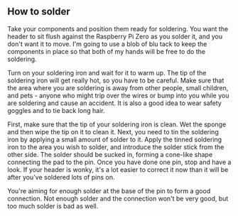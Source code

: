 ## How to solder

Take your components and position them ready for soldering. You want the header to sit flush against the Raspberry Pi Zero as you solder it, and you don't want it to move. I'm going to use a blob of blu tack to keep the components in place so that both of my hands will be free to do the soldering.

Turn on your soldering iron and wait for it to warm up. The tip of the soldering iron will get really hot, so you have to be careful. Make sure that the area where you are soldering is away from other people, small children, and pets - anyone who might trip over the wires or bump into you while you are soldering and cause an accident. It is also a good idea to wear safety goggles and to tie back long hair.

First, make sure that the tip of your soldering iron is clean. Wet the sponge and then wipe the tip on it to clean it. Next, you need to tin the soldering iron by applying a small amount of solder to it. Apply the tinned soldering iron to the area you wish to solder, and introduce the solder stick from the other side. The solder should be sucked in, forming a cone-like shape connecting the pad to the pin. Once you have done one pin, stop and have a look. If your header is wonky, it's a lot easier to correct it now than it will be after you've soldered lots of pins on.

You're aiming for enough solder at the base of the pin to form a good connection. Not enough solder and the connection won't be very good, but too much solder is bad as well.

